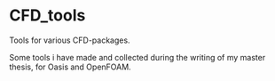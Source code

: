 # CFD_tools
Tools for various CFD-packages.

Some tools i have made and collected during the writing of my master thesis, for Oasis and OpenFOAM.
